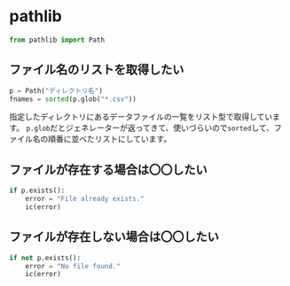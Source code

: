 # pathlib

```python
from pathlib import Path
```

## ファイル名のリストを取得したい

```python
p = Path("ディレクトリ名")
fnames = sorted(p.glob("*.csv"))
```

指定したディレクトリにあるデータファイルの一覧をリスト型で取得しています。
``p.glob``だとジェネレーターが返ってきて、使いづらいので``sorted``して、ファイル名の順番に並べたリストにしています。

## ファイルが存在する場合は〇〇したい

```python
if p.exists():
    error = "File already exists."
    ic(error)
```

## ファイルが存在しない場合は〇〇したい

```python
if not p.exists():
    error = "No file found."
    ic(error)
```
